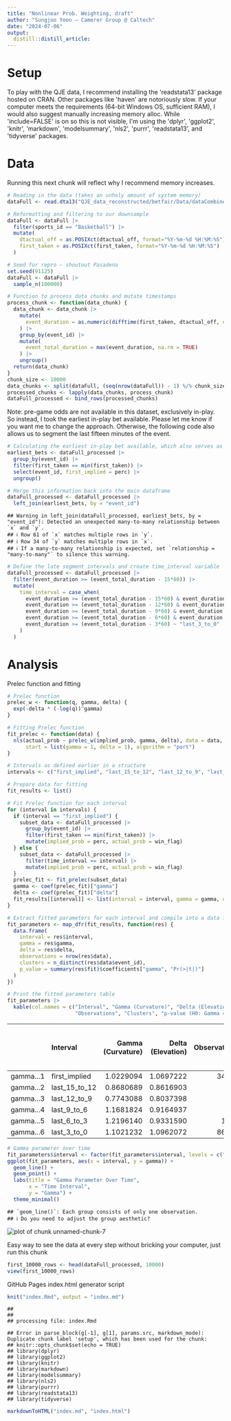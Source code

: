 ```yaml
---
title: "Nonlinear Prob. Weighting, draft"
author: "Sungjoo Yoon — Camerer Group @ Caltech"
date: "2024-07-06"
output:
  distill::distill_article:
---
```


# Setup
To play with the QJE data, I recommend installing the 'readstata13' package hosted on CRAN. Other packages like 'haven' are notoriously slow.
If your computer meets the requirements (64-bit Windows OS, sufficient RAM), I would also suggest manually increasing memory alloc.
While 'include=FALSE' is on so this is not visible, I'm using the 'dplyr', 'ggplot2', 'knitr', 'markdown', 'modelsummary', 'nls2', 'purrr', 'readstata13', and 'tidyverse' packages.


# Data

Running this next chunk will reflect why I recommend memory increases.


```r
# Reading in the data (takes an unholy amount of system memory)
dataFull <- read.dta13("QJE_data_reconstructed/betfair/Data/dataCombined2.dta")
```


```r
# Reformatting and filtering to our downsample
dataFull <- dataFull |>
  filter(sports_id == "Basketball") |>
  mutate(
    dtactual_off = as.POSIXct(dtactual_off, format="%Y-%m-%d %H:%M:%S"),
    first_taken = as.POSIXct(first_taken, format="%Y-%m-%d %H:%M:%S")
  )

# Seed for repro — shoutout Pasadena
set.seed(91125)
dataFull <- dataFull |>
  sample_n(100000)

# Function to process data chunks and mutate timestamps
process_chunk <- function(data_chunk) {
  data_chunk <- data_chunk |>
    mutate(
      event_duration = as.numeric(difftime(first_taken, dtactual_off, units = "secs"))
    ) |>
    group_by(event_id) |>
    mutate(
      event_total_duration = max(event_duration, na.rm = TRUE)
    ) |>
    ungroup()
  return(data_chunk)
}
chunk_size <- 10000 
data_chunks <- split(dataFull, (seq(nrow(dataFull)) - 1) %/% chunk_size)
processed_chunks <- lapply(data_chunks, process_chunk)
dataFull_processed <- bind_rows(processed_chunks)
```

Note: pre-game odds are not available in this dataset, exclusively in-play. So instead, I took the earliest in-play bet available. Please let me know if you want me to change the approach. Otherwise, the following code also allows us to segment the last fifteen minutes of the event.


```r
# Calculating the earliest in-play bet available, which also serves as first implied odds
earliest_bets <- dataFull_processed |>
  group_by(event_id) |>
  filter(first_taken == min(first_taken)) |>
  select(event_id, first_implied = perc) |>
  ungroup()

# Merge this information back into the main dataframe
dataFull_processed <- dataFull_processed |>
  left_join(earliest_bets, by = "event_id")
```

```
## Warning in left_join(dataFull_processed, earliest_bets, by = "event_id"): Detected an unexpected many-to-many relationship between `x` and `y`.
## ℹ Row 61 of `x` matches multiple rows in `y`.
## ℹ Row 34 of `y` matches multiple rows in `x`.
## ℹ If a many-to-many relationship is expected, set `relationship = "many-to-many"` to silence this warning.
```

```r
# Define the late segment intervals and create time_interval variable
dataFull_processed <- dataFull_processed |>
  filter(event_duration >= (event_total_duration - 15*60)) |>
  mutate(
    time_interval = case_when(
      event_duration >= (event_total_duration - 15*60) & event_duration < (event_total_duration - 12*60) ~ "last_15_to_12",
      event_duration >= (event_total_duration - 12*60) & event_duration < (event_total_duration - 9*60) ~ "last_12_to_9",
      event_duration >= (event_total_duration - 9*60) & event_duration < (event_total_duration - 6*60) ~ "last_9_to_6",
      event_duration >= (event_total_duration - 6*60) & event_duration < (event_total_duration - 3*60) ~ "last_6_to_3",
      event_duration >= (event_total_duration - 3*60) ~ "last_3_to_0"
    )
  )
```

# Analysis

Prelec function and fitting


```r
# Prelec function
prelec_w <- function(q, gamma, delta) {
  exp(-delta * (-log(q))^gamma)
}

# Fitting Prelec function
fit_prelec <- function(data) {
  nls(actual_prob ~ prelec_w(implied_prob, gamma, delta), data = data,
      start = list(gamma = 1, delta = 1), algorithm = "port")
}

# Intervals as defined earlier in a structure
intervals <- c("first_implied", "last_15_to_12", "last_12_to_9", "last_9_to_6", "last_6_to_3", "last_3_to_0")

# Prepare data for fitting
fit_results <- list()

# Fit Prelec function for each interval
for (interval in intervals) {
  if (interval == "first_implied") {
    subset_data <- dataFull_processed |>
      group_by(event_id) |>
      filter(first_taken == min(first_taken)) |>
      mutate(implied_prob = perc, actual_prob = win_flag)
  } else {
    subset_data <- dataFull_processed |>
      filter(time_interval == interval) |>
      mutate(implied_prob = perc, actual_prob = win_flag)
  }
  prelec_fit <- fit_prelec(subset_data)
  gamma <- coef(prelec_fit)["gamma"]
  delta <- coef(prelec_fit)["delta"]
  fit_results[[interval]] <- list(interval = interval, gamma = gamma, delta = delta, fit = prelec_fit, data = subset_data)
}

# Extract fitted parameters for each interval and compile into a data frame
fit_parameters <- map_dfr(fit_results, function(res) {
  data.frame(
    interval = res$interval,
    gamma = res$gamma,
    delta = res$delta,
    observations = nrow(res$data),
    clusters = n_distinct(res$data$event_id),
    p_value = summary(res$fit)$coefficients["gamma", "Pr(>|t|)"]
  )
})

# Print the fitted parameters table
fit_parameters |>
  kable(col.names = c("Interval", "Gamma (Curvature)", "Delta (Elevation)", 
                      "Observations", "Clusters", "p-value (H0: Gamma = 1)"))
```

<table>
 <thead>
  <tr>
   <th style="text-align:left;">   </th>
   <th style="text-align:left;"> Interval </th>
   <th style="text-align:right;"> Gamma (Curvature) </th>
   <th style="text-align:right;"> Delta (Elevation) </th>
   <th style="text-align:right;"> Observations </th>
   <th style="text-align:right;"> Clusters </th>
   <th style="text-align:right;"> p-value (H0: Gamma = 1) </th>
  </tr>
 </thead>
<tbody>
  <tr>
   <td style="text-align:left;"> gamma...1 </td>
   <td style="text-align:left;"> first_implied </td>
   <td style="text-align:right;"> 1.0229094 </td>
   <td style="text-align:right;"> 1.0697222 </td>
   <td style="text-align:right;"> 34991 </td>
   <td style="text-align:right;"> 33612 </td>
   <td style="text-align:right;"> 0 </td>
  </tr>
  <tr>
   <td style="text-align:left;"> gamma...2 </td>
   <td style="text-align:left;"> last_15_to_12 </td>
   <td style="text-align:right;"> 0.8680689 </td>
   <td style="text-align:right;"> 0.8616903 </td>
   <td style="text-align:right;"> 683 </td>
   <td style="text-align:right;"> 649 </td>
   <td style="text-align:right;"> 0 </td>
  </tr>
  <tr>
   <td style="text-align:left;"> gamma...3 </td>
   <td style="text-align:left;"> last_12_to_9 </td>
   <td style="text-align:right;"> 0.7743088 </td>
   <td style="text-align:right;"> 0.8037398 </td>
   <td style="text-align:right;"> 774 </td>
   <td style="text-align:right;"> 732 </td>
   <td style="text-align:right;"> 0 </td>
  </tr>
  <tr>
   <td style="text-align:left;"> gamma...4 </td>
   <td style="text-align:left;"> last_9_to_6 </td>
   <td style="text-align:right;"> 1.1681824 </td>
   <td style="text-align:right;"> 0.9164937 </td>
   <td style="text-align:right;"> 871 </td>
   <td style="text-align:right;"> 823 </td>
   <td style="text-align:right;"> 0 </td>
  </tr>
  <tr>
   <td style="text-align:left;"> gamma...5 </td>
   <td style="text-align:left;"> last_6_to_3 </td>
   <td style="text-align:right;"> 1.2196140 </td>
   <td style="text-align:right;"> 0.9331590 </td>
   <td style="text-align:right;"> 1050 </td>
   <td style="text-align:right;"> 980 </td>
   <td style="text-align:right;"> 0 </td>
  </tr>
  <tr>
   <td style="text-align:left;"> gamma...6 </td>
   <td style="text-align:left;"> last_3_to_0 </td>
   <td style="text-align:right;"> 1.1021232 </td>
   <td style="text-align:right;"> 1.0962072 </td>
   <td style="text-align:right;"> 86092 </td>
   <td style="text-align:right;"> 33612 </td>
   <td style="text-align:right;"> 0 </td>
  </tr>
</tbody>
</table>


```r
# Gamma paramerer over time
fit_parameters$interval <- factor(fit_parameters$interval, levels = c("first_implied", "last_15_to_12", "last_12_to_9", "last_9_to_6", "last_6_to_3", "last_3_to_0"))
ggplot(fit_parameters, aes(x = interval, y = gamma)) +
  geom_line() +
  geom_point() +
  labs(title = "Gamma Parameter Over Time",
       x = "Time Interval",
       y = "Gamma") +
  theme_minimal()
```

```
## `geom_line()`: Each group consists of only one observation.
## ℹ Do you need to adjust the group aesthetic?
```

![plot of chunk unnamed-chunk-7](figure/unnamed-chunk-7-1.png)

Easy way to see the data at every step without bricking your computer, just run this chunk


```r
first_10000_rows <- head(dataFull_processed, 10000)
view(first_10000_rows)
```

GitHub Pages index.html generator script


```r
knit("index.Rmd", output = "index.md")
```

```
## 
## 
## processing file: index.Rmd
```

```
## Error in parse_block(g[-1], g[1], params.src, markdown_mode): Duplicate chunk label 'setup', which has been used for the chunk:
## knitr::opts_chunk$set(echo = TRUE)
## library(dplyr)
## library(ggplot2)
## library(knitr)
## library(markdown)
## library(modelsummary)
## library(nls2)
## library(purrr)
## library(readstata13)
## library(tidyverse)
```

```r
markdownToHTML("index.md", "index.html")
```

